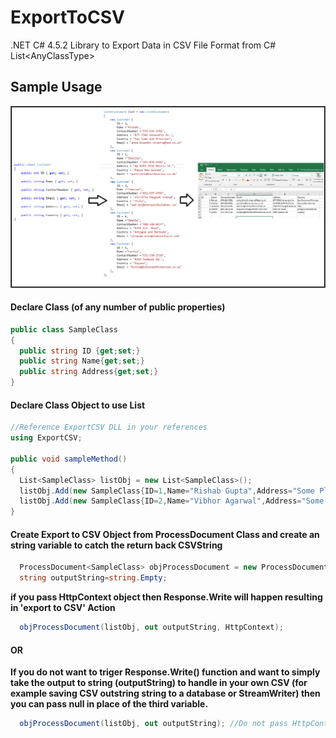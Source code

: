 # ExportToCSV
.NET C# 4.5.2 Library to Export Data in CSV File Format from C# List\<AnyClassType>
## Sample Usage

![Snapshot Overview of the Process](https://raw.githubusercontent.com/vibs2006/ExportToCSV/master/ExportCSV/icons/Snapshot.png)

#### Declare Class (of any number of public properties)
```C#
public class SampleClass
{
  public string ID {get;set;}
  public string Name{get;set;}
  public string Address{get;set;}
}
```
#### Declare Class Object to use List
```C#
//Reference ExportCSV DLL in your references
using ExportCSV; 

public void sampleMethod()
{
  List<SampleClass> listObj = new List<SampleClass>();
  listObj.Add(new SampleClass{ID=1,Name="Rishab Gupta",Address="Some Place, Delhi"});
  listObj.Add(new SampleClass{ID=2,Name="Vibhor Agarwal",Address="Some New Place, Mumbai"});
}
```

#### Create Export to CSV Object from ProcessDocument Class and create an string variable to catch the return back CSVString
```C#  
  ProcessDocument<SampleClass> objProcessDocument = new ProcessDocument<SampleClass>();
  string outputString=string.Empty;
``` 
**if you pass HttpContext object then Response.Write will happen resulting in 'export to CSV' Action**
```C#
  objProcessDocument(listObj, out outputString, HttpContext); 
```
#### OR
**If you do not want to triger Response.Write() function and want to simply take the output to string (outputString) to handle in your own CSV (for example saving CSV outstring string to a database or StreamWriter) then you can pass null in place of the third variable.**
```C#
  objProcessDocument(listObj, out outputString); //Do not pass HttpContext to prevent trigger of Response.Write
```
